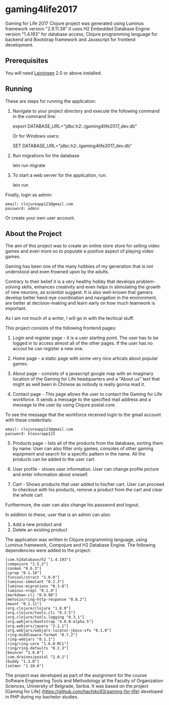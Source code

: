 # gaming4life2017

Gaming for Life 2017 Clojure project was generated using Luminus framework version "2.9.11.38"
It uses H2 Embedded Database Engine version "1.4.193" for database access, Clojure programming language for backend and Bootstrap framework and Javascript for frontend development.

## Prerequisites

You will need [Leiningen][1] 2.0 or above installed.

[1]: https://github.com/technomancy/leiningen

## Running

These are steps for running the application:

1) Navigate to your project directory and execute the following command in the command line:

    export DATABASE_URL="jdbc:h2:./gaming4life2017_dev.db"

   Or for Windows users:

    SET DATABASE_URL="jdbc:h2:./gaming4life2017_dev.db"

2) Run migrations for the database

    lein run migrate

3) To start a web server for the application, run:

    lein run

Finally, login as admin:

    email: clojureapp123@gmail.com
    password: admin

Or create your own user account.

## About the Project

The aim of this project was to create an online store store for selling video games and even more so to populate a positive aspect of playing video games.

Gaming has been one of the many hobbies of my generation that is not understood and even frowned upon by the adults.

Contrary to their belief it is a very healthy hobby that develops problem-solving skills, enhances creativity and even helps in stimulating the growth of new neurons, as scientist suggest. It is also well-known that gamers develop better hand-eye coordination and navigation in the environment, are better at decision-making and learn early on how much teamwork is important.

As I am not much of a writer, I will go in with the techical stuff.

This project consists of the following frontend pages:

1) Login and register page - it is a user starting point. The user has to be logged in to access almost all of the other pages. If the user has no accout he can register a new one.

2) Home page - a static page with some very nice articals about popular games.

3) About page - consists of a javascript google map with an imaginary location of the Gaming for Life headquarters and a "About us" text that might as well been in Chinese as nobody is really gonna read it.

4) Contact page - This page allows the user to contact the Gaming for Life workforce. It sends a message to the specified mail address and a message to the user by using Clojure postal.core.

To see the message that the workforce received login to the gmail account with these credentials:

    email: clojureapp123@gmail.com
    password: klozurapp123

5) Products page - lists all of the products from the database, sorting them by name. User can also filter only games, consoles of other gaming equipment and search for a specific pattern in the name. All the products can be added to the user cart.

6) User profile - shows user information. User can change profile picture and enter information about oneself.

7) Cart - Shows products that user added to his/her cart. User can proceed to checkout with his products, remove a product from the cart and clear the whole cart

Furthermore, the user can also change his password and logout.

In addition to these, user that is an admin can also:

1) Add a new product and
2) Delete an existing product

The application was written in Clojure programming language, using Luminus framework, Compojure and H2 Database Engine.
The following dependencies were added to the project:

    [com.h2database/h2 "1.4.193"]
    [compojure "1.5.2"]
    [conman "0.6.3"]
    [cprop "0.1.10"]
    [funcool/struct "1.0.0"]
    [luminus-immutant "0.2.3"]
    [luminus-migrations "0.3.0"]
    [luminus-nrepl "0.1.4"]
    [markdown-clj "0.9.98"]
    [metosin/ring-http-response "0.8.2"]
    [mount "0.1.11"]
    [org.clojure/clojure "1.8.0"]
    [org.clojure/tools.cli "0.3.5"]
    [org.clojure/tools.logging "0.3.1"]
    [org.webjars/bootstrap "4.0.0-alpha.5"]
    [org.webjars/jquery "3.1.1"]
    [org.webjars/webjars-locator-jboss-vfs "0.1.0"]
    [ring-middleware-format "0.7.2"]
    [ring-webjars "0.1.1"]
    [ring/ring-core "1.6.0-RC1"]
    [ring/ring-defaults "0.2.3"]
    [bouncer "1.0.0"]
    [com.draines/postal "2.0.2"]
    [buddy "1.3.0"]
    [selmer "1.10.6"]

The project was developed as part of the assignment for the course Software Engineering Tools and Methodology at the Faculty of Organization Sciences, University of Belgrade, Serbia. It was based on the project [Gaming for Life] (https://github.com/hachiko93/gaming-for-life) developed in PHP during my bachelor studies.
